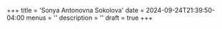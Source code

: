 +++
title = 'Sonya Antonovna Sokolova'
date = 2024-09-24T21:39:50-04:00
menus = ''
description = ''
draft = true
+++
